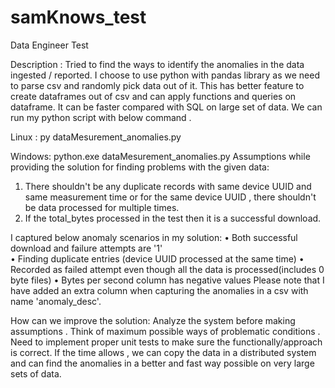 # samKnows_test
Data Engineer Test

Description :
Tried to find the ways to identify the anomalies in the data ingested / reported. I choose to use python with pandas library as we need to parse csv and randomly pick data out of it. This has better feature to create dataframes out of csv and can apply functions and queries on dataframe. It can be faster compared with SQL on large set of data. We can run my python script with below command .

Linux :
py dataMesurement_anomalies.py

Windows:
python.exe dataMesurement_anomalies.py
Assumptions while providing the solution for finding problems with the given data:
1.	There shouldn't be any duplicate records with same device UUID and same measurement time or for the same device UUID , there shouldn't be data processed for multiple times.
2.	If the total_bytes processed in the test then it is a successful download.
 
I captured below anomaly scenarios in my solution:
•	Both successful download  and failure attempts are '1'  
•	Finding duplicate entries (device UUID processed at the same time)
•	Recorded as failed attempt even though all the data is processed(includes 0 byte files)
•	Bytes per second column has negative values
Please note that I have added an extra column when capturing the anomalies in a csv with name 'anomaly_desc'. 


How can we improve the solution:
Analyze the system before making assumptions . Think of maximum possible ways of problematic conditions .
Need to implement proper unit tests to  make sure the functionally/approach is correct. 
If the time allows , we can copy the data in a distributed system and can find the anomalies in a better and fast way possible on very large sets of data.

